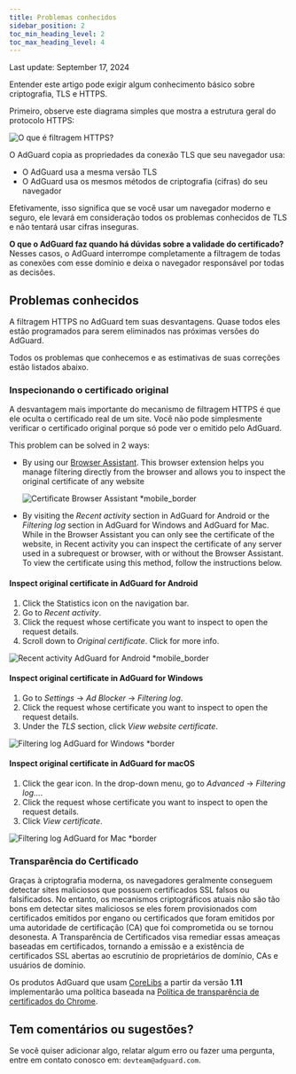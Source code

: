 ```yaml
---
title: Problemas conhecidos
sidebar_position: 2
toc_min_heading_level: 2
toc_max_heading_level: 4
---
```


Last update: September 17, 2024

Entender este artigo pode exigir algum conhecimento básico sobre criptografia, TLS e HTTPS.

Primeiro, observe este diagrama simples que mostra a estrutura geral do protocolo HTTPS:

![O que é filtragem HTTPS?](https://cdn.adtidy.org/public/Adguard/Blog/https/what_is_https_filtering.png)

O AdGuard copia as propriedades da conexão TLS que seu navegador usa:

- O AdGuard usa a mesma versão TLS
- O AdGuard usa os mesmos métodos de criptografia (cifras) do seu navegador

Efetivamente, isso significa que se você usar um navegador moderno e seguro, ele levará em consideração todos os problemas conhecidos de TLS e não tentará usar cifras inseguras.

**O que o AdGuard faz quando há dúvidas sobre a validade do certificado?** Nesses casos, o AdGuard interrompe completamente a filtragem de todas as conexões com esse domínio e deixa o navegador responsável por todas as decisões.

## Problemas conhecidos

A filtragem HTTPS no AdGuard tem suas desvantagens. Quase todos eles estão programados para serem eliminados nas próximas versões do AdGuard.

Todos os problemas que conhecemos e as estimativas de suas correções estão listados abaixo.

### Inspecionando o certificado original

A desvantagem mais importante do mecanismo de filtragem HTTPS é que ele oculta o certificado real de um site. Você não pode simplesmente verificar o certificado original porque só pode ver o emitido pelo AdGuard.

This problem can be solved in 2 ways:

- By using our [Browser Assistant](https://adguard.com/adguard-assistant/overview.html). This browser extension helps you manage filtering directly from the browser and allows you to inspect the original certificate of any website

  ![Certificate Browser Assistant *mobile_border](https://cdn.adtidy.org/content/kb/ad_blocker/general/cert-browser.png)

- By visiting the *Recent activity* section in AdGuard for Android or the *Filtering log* section in AdGuard for Windows and AdGuard for Mac. While in the Browser Assistant you can only see the certificate of the website, in Recent activity you can inspect the certificate of any server used in a subrequest or browser, with or without the Browser Assistant. To view the certificate using this method, follow the instructions below.

#### Inspect original certificate in AdGuard for Android

1. Click the Statistics icon on the navigation bar.
2. Go to *Recent activity*.
3. Click the request whose certificate you want to inspect to open the request details.
4. Scroll down to *Original certificate*. Click for more info.

![Recent activity AdGuard for Android *mobile_border](https://cdn.adtidy.org/content/kb/ad_blocker/general/cert-android.png)

#### Inspect original certificate in AdGuard for Windows

1. Go to *Settings* → *Ad Blocker* → *Filtering log*.
2. Click the request whose certificate you want to inspect to open the request details.
3. Under the *TLS* section, click *View website certificate*.

![Filtering log AdGuard for Windows *border](https://cdn.adtidy.org/content/kb/ad_blocker/general/cert-win.png)

#### Inspect original certificate in AdGuard for macOS

1. Click the gear icon. In the drop-down menu, go to *Advanced* → *Filtering log...*.
2. Click the request whose certificate you want to inspect to open the request details.
3. Click *View certificate*.

![Filtering log AdGuard for Mac *border](https://cdn.adtidy.org/content/kb/ad_blocker/general/cert-mac.png)

### Transparência do Certificado

Graças à criptografia moderna, os navegadores geralmente conseguem detectar sites maliciosos que possuem certificados SSL falsos ou falsificados. No entanto, os mecanismos criptográficos atuais não são tão bons em detectar sites maliciosos se eles forem provisionados com certificados emitidos por engano ou certificados que foram emitidos por uma autoridade de certificação (CA) que foi comprometida ou se tornou desonesta. A Transparência de Certificados visa remediar essas ameaças baseadas em certificados, tornando a emissão e a existência de certificados SSL abertas ao escrutínio de proprietários de domínio, CAs e usuários de domínio.

Os produtos AdGuard que usam [CoreLibs](https://github.com/AdguardTeam/CoreLibs/) a partir da versão **1.11** implementarão uma política baseada na [Política de transparência de certificados do Chrome](https://googlechrome.github.io/CertificateTransparency/ct_policy.html).

## Tem comentários ou sugestões?

Se você quiser adicionar algo, relatar algum erro ou fazer uma pergunta, entre em contato conosco em: `devteam@adguard.com`.
